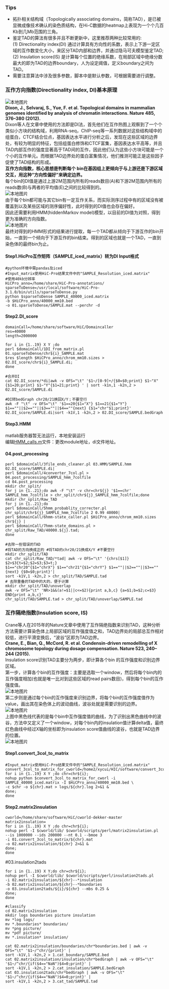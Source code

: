 ### Tips
+ 拓扑相关结构域（Topologically associating domains，简称TAD），是已被显微成像技术确认的染色质结构，在Hi-C数据的heatmap上表现为一个个几百Kb到几Mb范围的三角。
+ 鉴定TAD的算法有很多并且不断更新中，这里推荐两种比较常用的:\
(1) Directionality index(DI) 通过计算具有方向性的系数，表示上下游一定区域的互作数变化大小，来区分TAD内部和边界，并通过隐马可夫模型鉴定TAD;   \
(2) Insulation score(IS) 是计算每个位置的绝缘系数，在局部区域中绝缘分数最大的即为TAD的边界boundary，人为设定阈值，定义boundary之间为TAD。
+ 需要注意算法中涉及很多参数，脚本中是默认参数，可根据需要进行调整。

### 互作方向指数(Directionality index, DI)基本原理
![本地图片](./pics/DI-1.png) \
**Dixon, J., Selvaraj, S., Yue, F. et al. Topological domains in mammalian genomes identified by analysis of chromatin interactions. Nature 485, 376–380 (2012).** \
Dixon等人在文章中使用的方法即是DI法，首先他们在互作热图上观察到了一个个类似小方块的结构域，利用RNA-seq，ChIP-seq等一系列数据对这些结构域中的组蛋白，CTCF结合位点，基因表达水平进行分析之后，发现在这些区域的边界处，有较为明显的特征，包括组蛋白修饰和CTCF富集，基因表达水平高等，并且TAD内部互作的强度显著高于TAD间的互作，因此他们认为这些小方块可能是一个个小的互作单元。而根据TAD边界处的蛋白富集情况，他们推测可能正是这些因子促使了TAD结构的形成。\
**互作方向指数，核心思想是判断每个 bin在基因组上更倾向于与上游还是下游区域交互，用这种“方向性偏好”来确定边界。**\
每个bin的DI值是通过上游2M范围内所有的reads数目(A)和下游2M范围内所有的reads数(B)与两者的平均值(E)之间的比较得到的。\
![本地图片](./pics/DI-Func.png) \
由于每个bin都可能与其它bin有一定互作关系，而实际测序过程中有的区域没有被覆盖到以及某些区域的测序偏好性，此时得到的DI值也会存在偏好。\
因此还需要利用HMM(hiddenMarkov model)模型，以目前的DI值为对照，得到更为准确的方向指数。\
![本地图片](./pics/DI-2.png) \
最终对得到的HMM形式的结果进行提取，每一个TAD都从倾向于下游互作的bin开始，一直到一个倾向于下游互作的bin结束。得到的区域也就是一个TAD，一直到染色体的最终bin为止。
#### Step1.HicPro互作矩阵（SAMPLE_iced_matrix）转为DI Input格式
~~~
#python环境中需pandas及iced
#Input_matrix使用HiC-Pro结果文件中的"SAMPLE_Resolution_iced.matrix"
#使用40kb分辨率
HiCPro_anno=/home/share/HiC-Pro-annotations/
sparseToDense=/usr/local/software/HiC-Pro-3.1.0/bin/utils/sparseToDense.py
python $sparseToDense SAMPLE_40000_iced.matrix 
-b $HiCPro_anno/40000_mm10.bed 
-o 01.sparseToDense/SAMPLE.mat --perchr -d
~~~
#### Step2.DI_score
~~~
domainCall=/home/share/software/HiC/Domaincaller
res=40000
length=2000000

for i in {1..19} X Y ;do 
perl $domainCall/1DI_from_matrix.pl 01.sparseToDense/chr${i}_SAMPLE.mat 
$res $length $HiCPro_anno/chrom_mm10.sizes > 02.DI_score/chr${i}_SAMPLE.di;
done

#合并DI
cat 02.DI_score/*di|awk -v OFS="\t" '$1~/[0-9]+/{$0=$0;print} $1~"X"{$1=20;print} $1~"Y"{$1=21;print} ' | sort -k1n,1 -k2n,2 > 02.DI_score/SAMPLE.di

#DI转bedGraph chr20/21换回X/Y；不要空行
awk -F "\t" -v OFS="\t" '$1==20{$1="X"} $1==21{$1="Y"} $1==""||$2==""||$3==""||$4==""{next} {$1="chr"$1;print}' 
02.DI_score/SAMPLE.di|sort -k1V,1 -k2n,2 > 02.DI_score/SAMPLE.bedGraph
~~~
#### Step3.HMM
matlab服务器暂无法运行，本地安装运行\
编辑[HMM_calls.m](./DI_MATLAB/HMM_calls.m)文件：更改module地址，di文件地址。
#### 04.post_processing
~~~
perl $domainCall/3file_ends_cleaner.pl 03.HMM/SAMPLE.hmm 02.DI_score/SAMPLE.di|
perl $domainCall/4converter_7col.pl > 04.post_processing/SAMPLE_hmm_7colfile
cd 04.post_processing
mkdir chr_split/
for j in {1..21};do awk -F "\t" -v chr=chr${j} '$1==chr' SAMPLE_hmm_7colfile > chr_split/chr${j}_SAMPLE_hmm_7colfile;done
mkdir chr_split/Raw_TAD
for j in {1..21};do 
perl $domainCall/5hmm_probablity_correcter.pl chr_split/chr${j}_SAMPLE_hmm_7colfile 2 0.99 40000| 
perl $domainCall/6hmm-state_caller.pl $HiCPro_anno/chrom_mm10.sizes chr${j} |
perl $domainCall/7hmm-state_domains.pl > chr_split/Raw_TAD/40000.${j}.tad;
done

#去除一些错误的TAD
#将TAD的方向换成正的 #将TAD的chr20/21换成X/Y #不要空行
mkdir chr_split/TAD
cat chr_split/Raw_TAD/*tad| awk -v OFS="\t" '{chrs[$1]} $2>$3{t=$2;$2=$3;$3=t;} 
$1=="chr20"{$1="chrX"} $1=="chr21"{$1="chrY"} $1==""||$2==""||$3==""{next} {$0=$0;print}'| 
sort -k1V,1 -k2n,2 > chr_split/TAD/SAMPLE.tad
# 去除重叠的TAD中的大的，便于计算
mkdir chr_split/TAD/unoverlap
awk -v OFS="\t" 'NR>1&&(a!=$1||c<=$2){print a,b,c} {a=$1;b=$2;c=$3} END{print a,b,c}' 
chr_split/TAD/SAMPLE.tad > chr_split/TAD/unoverlap/SAMPLE.tad
~~~

### 互作隔绝指数(Insulation score, IS)
Crane等人在2015年的Nature文章中使用了互作隔绝指数来识别TAD，这种分析方法需要计算染色体上局部区域的互作强度值之和，TAD边界处的局部总互作相对较低，进行平滑变换后，“波谷”区即为TAD边界。\
**Crane, E., Bian, Q., McCord, R. et al. Condensin-driven remodelling of X chromosome topology during dosage compensation. Nature 523, 240–244 (2015).**\
Insulation score识别TAD主要分为两步，即计算各个bin
的互作强度和识别边界区域。\
第一步，计算各个bin的互作强度：主要是选取一个window，然后将每个bin内的互作强度相加(也就是唯一比对到这些区域的read pairs数目)，得到每个bin的互作强度值。\
![本地图片](./pics/IS-1.png) \
第二步则是通过每个bin的互作强度来识别边界，将每个bin的互作强度值作为value，画出其在染色体上的波动曲线，波谷处就是需要识别的边界。\
![本地图片](./pics/IS-2.png) \
上图中黑色线代表的是每个bin中互作强度值的曲线，为了识别出黑色曲线中的波谷，方法中又定义了一个window，对每个bin内的insulation值计算delta值，最终红色曲线中经过X轴的坐标即为insulation score值曲线的波谷，也就是TAD边界的位置。\
![本地图片](./pics/IS-3.png) 
#### Step1.convert_3col_to_matrix
~~~
#Input_matrix使用HiC-Pro结果文件中的"SAMPLE_Resolution_iced.matrix"
convert_3col_to_matrix_for_cworld=/home2/xycui/HIC/software/convert_3col_to_matrix_for_cworld.py
for i in {1..19} X Y ;do chr=chr${i}; 
nohup python $convert_3col_to_matrix_for_cworl -i SAMPLE_40000_iced.matrix -I $HiCPro_anno/40000_mm10.bed \
-c $chr -o ${chr}.mat > logs/${chr}.log 2>&1 &
done;
done
~~~
#### Step2.matrix2insulation
~~~
cworld=/home/share/software/HiC/cworld-dekker-master
matrix2insulation=
for i in {1..19} X Y ;do chr=chr${i};
nohup perl -I $cworld/lib/ $cworld/scripts/perl/matrix2insulation.pl 
--is 1000000 --ids 200000 --nt 0.1 --bmoe 3 
-i 01.convert_3col_to_matrix/${chr}.mat 
-o 02.matrix2insulation/${chr} 2>&1 & 
done;
done
~~~

#03.insulation2tads
~~~
for i in {1..19} X Y;do chr=chr${i}; 
nohup perl -I $cworld/lib/ $cworld/scripts/perl/insulation2tads.pl 
-i 02.matrix2insulation/${chr}--*insulation 
-b 02.matrix2insulation/${chr}--*boundaries 
-o 03.insulation2tads/${i}/${chr} --mbs 0.25 & 
done;
done

#classify
cd 02.matrix2insulation
mkdir logs boundaries picture insulation
mv *log logs/
mv *.boundaries* boundaries/
mv *png picture/
mv *pdf picture/
mv *.insulation* insulation/

cat 02.matrix2insulation/boundaries/chr*boundaries.bed | awk -v OFS="\t" '$1~/^chr/{print}' | 
sort -k1V,1 -k2n,2 > 1.cat_boundary/SAMPLE.bed
cat 02.matrix2insulation/insulation/chr*bedGraph | awk -v OFS="\t" '$1~/^chr/{if($4=="NaN")$4=0;print}' | 
sort -k1V,1 -k2n,2 > 2.cat_insulation/SAMPLE.bedGraph
cat 03.insulation2tads/chr*bedGraph | awk -v OFS="\t" '$1~/^chr/{if($4=="NaN")$4=0;print}' | 
sort -k1V,1 -k2n,2 > 3.cat_tad/SAMPLE.tad
~~~